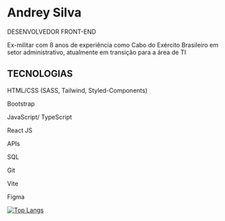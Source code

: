 # Andrey Silva
DESENVOLVEDOR FRONT-END

Ex-militar com 8 anos de experiência como Cabo do Exército Brasileiro
em setor administrativo, atualmente em transição para a área de TI

## TECNOLOGIAS
HTML/CSS (SASS, Tailwind, Styled-Components)

Bootstrap

JavaScript/ TypeScript

React JS

APIs

SQL

Git

Vite

Figma

[![Top Langs](https://github-readme-stats.vercel.app/api/top-langs/?username=andreyklaveren&layout=donut&theme=dark)](https://github.com/andreyklaveren/github-readme-stats)
